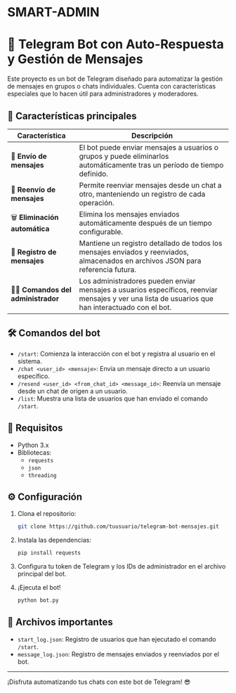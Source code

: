 # SMART-ADMIN


# 🤖 Telegram Bot con Auto-Respuesta y Gestión de Mensajes

Este proyecto es un bot de Telegram diseñado para automatizar la gestión de mensajes en grupos o chats individuales. Cuenta con características especiales que lo hacen útil para administradores y moderadores.

## 🚀 Características principales

| Característica        | Descripción                                                                                                                                 |
|-----------------------|---------------------------------------------------------------------------------------------------------------------------------------------|
| 📩 **Envío de mensajes** | El bot puede enviar mensajes a usuarios o grupos y puede eliminarlos automáticamente tras un período de tiempo definido.                   |
| 🔄 **Reenvío de mensajes** | Permite reenviar mensajes desde un chat a otro, manteniendo un registro de cada operación.                                                 |
| 🗑️ **Eliminación automática** | Elimina los mensajes enviados automáticamente después de un tiempo configurable.                                                        |
| 📜 **Registro de mensajes** | Mantiene un registro detallado de todos los mensajes enviados y reenviados, almacenados en archivos JSON para referencia futura.         |
| 👮‍♂️ **Comandos del administrador** | Los administradores pueden enviar mensajes a usuarios específicos, reenviar mensajes y ver una lista de usuarios que han interactuado con el bot. |

## 🛠️ Comandos del bot

- `/start`: Comienza la interacción con el bot y registra al usuario en el sistema.
- `/chat <user_id> <mensaje>`: Envía un mensaje directo a un usuario específico.
- `/resend <user_id> <from_chat_id> <message_id>`: Reenvía un mensaje desde un chat de origen a un usuario.
- `/list`: Muestra una lista de usuarios que han enviado el comando `/start`.

## 📝 Requisitos

- Python 3.x
- Bibliotecas:
  - `requests`
  - `json`
  - `threading`

## ⚙️ Configuración

1. Clona el repositorio:
   ```bash
   git clone https://github.com/tuusuario/telegram-bot-mensajes.git
   ```

2. Instala las dependencias:
   ```bash
   pip install requests
   ```

3. Configura tu token de Telegram y los IDs de administrador en el archivo principal del bot.

4. ¡Ejecuta el bot!
   ```bash
   python bot.py
   ```

## 📂 Archivos importantes

- `start_log.json`: Registro de usuarios que han ejecutado el comando `/start`.
- `message_log.json`: Registro de mensajes enviados y reenviados por el bot.

---

¡Disfruta automatizando tus chats con este bot de Telegram! 😎
